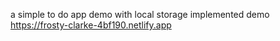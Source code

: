 a simple to do app demo with local storage implemented 
demo https://frosty-clarke-4bf190.netlify.app
